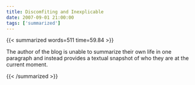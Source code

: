 ```yaml
---
title: Discomfiting and Inexplicable
date: 2007-09-01 21:00:00
tags: ['summarized']
---
```


{{< summarized words=511 time=59.84 >}}

The author of the blog is unable to summarize their own life in one paragraph and instead provides a textual snapshot of who they are at the current moment.

{{< /summarized >}}